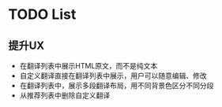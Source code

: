 # TODO List
## 提升UX
* 在翻译列表中展示HTML原文，而不是纯文本
* 自定义翻译直接在翻译列表中展示，用户可以随意编辑、修改
* 在翻译列表中，展示多段翻译布局，用不同背景色区分不同分段
* 从推荐列表中删除自定义翻译

